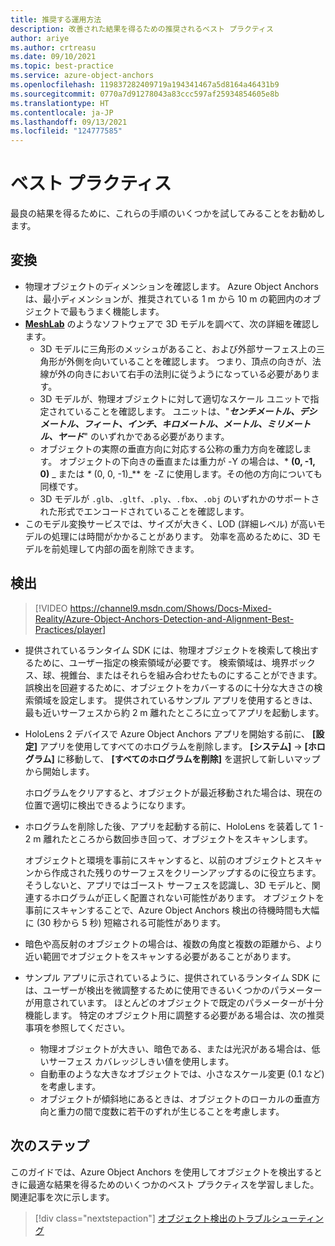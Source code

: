 ```yaml
---
title: 推奨する運用方法
description: 改善された結果を得るための推奨されるベスト プラクティス
author: ariye
ms.author: crtreasu
ms.date: 09/10/2021
ms.topic: best-practice
ms.service: azure-object-anchors
ms.openlocfilehash: 119837282409719a194341467a5d8164a46431b9
ms.sourcegitcommit: 0770a7d91278043a83ccc597af25934854605e8b
ms.translationtype: HT
ms.contentlocale: ja-JP
ms.lasthandoff: 09/13/2021
ms.locfileid: "124777585"
---
```

# <a name="best-practices"></a>ベスト プラクティス

最良の結果を得るために、これらの手順のいくつかを試してみることをお勧めします。

## <a name="conversion"></a>変換

- 物理オブジェクトのディメンションを確認します。 Azure Object Anchors は、最小ディメンションが、推奨されている 1 m から 10 m の範囲内のオブジェクトで最もうまく機能します。
- [**MeshLab**](https://www.meshlab.net/) のようなソフトウェアで 3D モデルを調べて、次の詳細を確認します。
  - 3D モデルに三角形のメッシュがあること、および外部サーフェス上の三角形が外側を向いていることを確認します。 つまり、頂点の向きが、法線が外の向きにおいて右手の法則に従うようになっている必要があります。
  - 3D モデルが、物理オブジェクトに対して適切なスケール ユニットで指定されていることを確認します。 ユニットは、"***センチメートル、デシメートル、フィート、インチ、キロメートル、メートル、ミリメートル、ヤード***" のいずれかである必要があります。
  - オブジェクトの実際の垂直方向に対応する公称の重力方向を確認します。 オブジェクトの下向きの垂直または重力が -Y の場合は、* **(0, -1, 0)** _ または _*_ (0, 0, -1)_** を -Z に使用します。その他の方向についても同様です。
  - 3D モデルが `.glb`、`.gltf`、`.ply`、`.fbx`、`.obj` のいずれかのサポートされた形式でエンコードされていることを確認します。
- このモデル変換サービスでは、サイズが大きく、LOD (詳細レベル) が高いモデルの処理には時間がかかることがあります。 効率を高めるために、3D モデルを前処理して内部の面を削除できます。

## <a name="detection"></a>検出

> [!VIDEO https://channel9.msdn.com/Shows/Docs-Mixed-Reality/Azure-Object-Anchors-Detection-and-Alignment-Best-Practices/player]

- 提供されているランタイム SDK には、物理オブジェクトを検索して検出するために、ユーザー指定の検索領域が必要です。 検索領域は、境界ボックス、球、視錐台、またはそれらを組み合わせたものにすることができます。 誤検出を回避するために、オブジェクトをカバーするのに十分な大きさの検索領域を設定します。 提供されているサンプル アプリを使用するときは、最も近いサーフェスから約 2 m 離れたところに立ってアプリを起動します。
- HoloLens 2 デバイスで Azure Object Anchors アプリを開始する前に、 **[設定]** アプリを使用してすべてのホログラムを削除します。
  **[システム]**  ->  **[ホログラム]** に移動して、 **[すべてのホログラムを削除]** を選択して新しいマップから開始します。

  ホログラムをクリアすると、オブジェクトが最近移動された場合は、現在の位置で適切に検出できるようになります。
- ホログラムを削除した後、アプリを起動する前に、HoloLens を装着して 1 - 2 m 離れたところから数回歩き回って、オブジェクトをスキャンします。

  オブジェクトと環境を事前にスキャンすると、以前のオブジェクトとスキャンから作成された残りのサーフェスをクリーンアップするのに役立ちます。
  そうしないと、アプリではゴースト サーフェスを認識し、3D モデルと、関連するホログラムが正しく配置されない可能性があります。 オブジェクトを事前にスキャンすることで、Azure Object Anchors 検出の待機時間も大幅に (30 秒から 5 秒) 短縮される可能性があります。
- 暗色や高反射のオブジェクトの場合は、複数の角度と複数の距離から、より近い範囲でオブジェクトをスキャンする必要があることがあります。
- サンプル アプリに示されているように、提供されているランタイム SDK には、ユーザーが検出を微調整するために使用できるいくつかのパラメーターが用意されています。 ほとんどのオブジェクトで既定のパラメーターが十分機能します。 特定のオブジェクト用に調整する必要がある場合は、次の推奨事項を参照してください。
  - 物理オブジェクトが大きい、暗色である、または光沢がある場合は、低いサーフェス カバレッジしきい値を使用します。
  - 自動車のような大きなオブジェクトでは、小さなスケール変更 (0.1 など) を考慮します。
  - オブジェクトが傾斜地にあるときは、オブジェクトのローカルの垂直方向と重力の間で度数に若干のずれが生じることを考慮します。

## <a name="next-steps"></a>次のステップ

このガイドでは、Azure Object Anchors を使用してオブジェクトを検出するときに最適な結果を得るためのいくつかのベスト プラクティスを学習しました。 関連記事を次に示します。

> [!div class="nextstepaction"]
> [オブジェクト検出のトラブルシューティング](./troubleshoot/object-detection.md)
